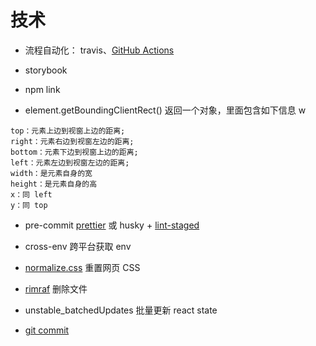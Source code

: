 # 技术

- 流程自动化：
  travis、[GitHub Actions](http://www.ruanyifeng.com/blog/2019/09/getting-started-with-github-actions.html)

- storybook
  
- npm link
  
- element.getBoundingClientRect() 返回一个对象，里面包含如下信息
w
```
top：元素上边到视窗上边的距离;
right：元素右边到视窗左边的距离;
bottom：元素下边到视窗上边的距离;
left：元素左边到视窗左边的距离;
width：是元素自身的宽
height：是元素自身的高
x：同 left
y：同 top
```

- pre-commit [prettier](https://prettier.io/docs/en/precommit.html) 或 husky + [lint-staged](https://github.com/okonet/lint-staged#readme)

- cross-env 跨平台获取 env

- [normalize.css](https://github.com/necolas/normalize.css) 重置网页 CSS

- [rimraf](https://github.com/isaacs/rimraf) 删除文件
  
- unstable_batchedUpdates 批量更新 react state

- [git commit](http://www.ruanyifeng.com/blog/2016/01/commit_message_change_log.html) 